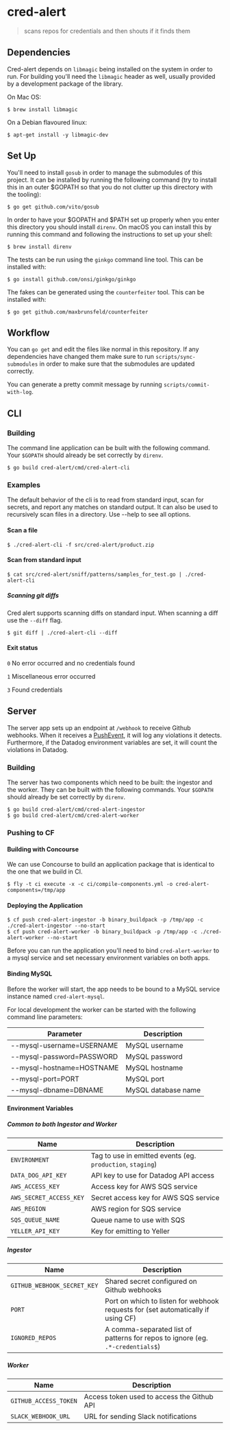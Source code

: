 # cred-alert

> scans repos for credentials and then shouts if it finds them

## Dependencies

Cred-alert depends on `libmagic` being installed on the system in order
to run. For building you'll need the `libmagic` header as well, usually
provided by a development package of the library.

On Mac OS:

    $ brew install libmagic

On a Debian flavoured linux:

    $ apt-get install -y libmagic-dev

## Set Up

You'll need to install `gosub` in order to manage the submodules of this
project. It can be installed by running the following command (try to install
this in an outer $GOPATH so that you do not clutter up this directory with the
tooling):

    $ go get github.com/vito/gosub

In order to have your $GOPATH and $PATH set up properly when you enter this
directory you should install `direnv`. On macOS you can install this by running
this command and following the instructions to set up your shell:

    $ brew install direnv

The tests can be run using the `ginkgo` command line tool. This can be
installed with:

    $ go install github.com/onsi/ginkgo/ginkgo

The fakes can be generated using the `counterfeiter` tool. This can be
installed with:

    $ go get github.com/maxbrunsfeld/counterfeiter

## Workflow

You can `go get` and edit the files like normal in this repository. If any
dependencies have changed them make sure to run `scripts/sync-submodules` in
order to make sure that the submodules are updated correctly.

You can generate a pretty commit message by running `scripts/commit-with-log`.

## CLI

### Building

The command line application can be built with the following command. Your
`$GOPATH` should already be set correctly by `direnv`.

    $ go build cred-alert/cmd/cred-alert-cli

### Examples

The default behavior of the cli is to read from standard input, scan for secrets, and report any
matches on standard output. It can also be used to recursively scan files in a directory.
Use --help to see all options.

#### Scan a file


    $ ./cred-alert-cli -f src/cred-alert/product.zip


#### Scan from standard input


    $ cat src/cred-alert/sniff/patterns/samples_for_test.go | ./cred-alert-cli

##### Scanning git diffs

Cred alert supports scanning diffs on standard input. When scanning a diff use the
`--diff` flag.

    $ git diff | ./cred-alert-cli --diff


#### Exit status

  `0` No error occurred and no credentials found

  `1` Miscellaneous error occurred

  `3` Found credentials

## Server

The server app sets up an endpoint at `/webhook` to receive Github webhooks.
When it receives a [PushEvent][push-event], it will log any violations it
detects. Furthermore, if the Datadog environment variables are set, it will
count the violations in Datadog.

[push-event]: https://developer.github.com/v3/activity/events/types/#pushevent

### Building

The server has two components which need to be built: the ingestor and the worker. They can be built with the following commands. Your `$GOPATH` should
already be set correctly by `direnv`.

    $ go build cred-alert/cmd/cred-alert-ingestor
    $ go build cred-alert/cmd/cred-alert-worker


### Pushing to CF

#### Building with Concourse

We can use Concourse to build an application package that is identical to the
one that we build in CI.

    $ fly -t ci execute -x -c ci/compile-components.yml -o cred-alert-components=/tmp/app


#### Deploying the Application

    $ cf push cred-alert-ingestor -b binary_buildpack -p /tmp/app -c ./cred-alert-ingestor --no-start
    $ cf push cred-alert-worker -b binary_buildpack -p /tmp/app -c ./cred-alert-worker --no-start

Before you can run the application you'll need to bind `cred-alert-worker` to a mysql service
and set necessary environment variables on both apps.

#### Binding MySQL

Before the worker will start, the app needs to be bound to a MySQL service instance named `cred-alert-mysql`.

For local development the worker can be started with the following command line parameters:

| Parameter                 | Description         |
| ------------------------- | ------------------- |
| --mysql-username=USERNAME | MySQL username      |
| --mysql-password=PASSWORD | MySQL password      |
| --mysql-hostname=HOSTNAME | MySQL hostname      |
| --mysql-port=PORT         | MySQL port          |
| --mysql-dbname=DBNAME     | MySQL database name |

#### Environment Variables

##### Common to both Ingestor and Worker

| Name                        | Description                                                                      |
| --------------------------- | -------------------------------------------------------------------------------- |
| `ENVIRONMENT`               | Tag to use in emitted events (eg. `production`, `staging`)                       |
| `DATA_DOG_API_KEY`          | API key to use for Datadog API access                                            |
| `AWS_ACCESS_KEY`            | Access key for AWS SQS service                                                   |
| `AWS_SECRET_ACCESS_KEY`     | Secret access key for AWS SQS service                                            |
| `AWS_REGION`                | AWS region for SQS service                                                       |
| `SQS_QUEUE_NAME`            | Queue name to use with SQS                                                       |
| `YELLER_API_KEY`            | Key for emitting to Yeller                                                       |

##### Ingestor

| Name                        | Description                                                                      |
| --------------------------- | -------------------------------------------------------------------------------- |
| `GITHUB_WEBHOOK_SECRET_KEY` | Shared secret configured on Github webhooks                                      |
| `PORT`                      | Port on which to listen for webhook requests for (set automatically if using CF) |
| `IGNORED_REPOS`             | A comma-separated list of patterns for repos to ignore (eg. `.*-credentials$`)   |

##### Worker

| Name                        | Description                                                                      |
| --------------------------- | -------------------------------------------------------------------------------- |
| `GITHUB_ACCESS_TOKEN`       | Access token used to access the Github API                                       |
| `SLACK_WEBHOOK_URL`         | URL for sending Slack notifications                                              |
